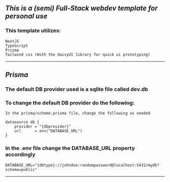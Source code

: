 ## *This is a (semi) Full-Stack webdev template for personal use*

### This template utilizes:
    NextJS
    TypeScript
    Prisma
    Tailwind css (With the daisyUI library for quick ui prototyping)

***
## ***Prisma***

### The default DB provider used is a sqlite file called **dev.db**

### To change the default DB provider do the following:
    In the prisma/scheme.prisma file, change the following as needed

    datasource db {
        provider = "{dbprovider}"
        url      = env("DATABASE_URL")
    }

### In the .env file change the DATABASE_URL property accordingly
    DATABASE_URL="{dbtype}://johndoe:randompassword@localhost:5432/mydb?schema=public"
***
